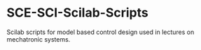 # SCE-SCI-Scilab-Scripts
Scilab scripts for model based control design used in lectures on mechatronic systems.
